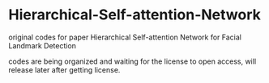 # Hierarchical-Self-attention-Network
original codes for paper Hierarchical Self-attention Network for Facial Landmark Detection

codes are being organized and waiting for the license to open access, will release later after getting license.
